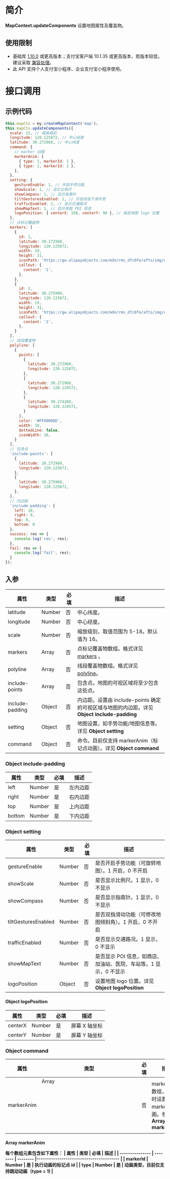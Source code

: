 # 简介

**MapContext.updateComponents** 设置地图属性及覆盖物。

## 使用限制

- 基础库 [1.10.0](https://opendocs.alipay.com/mini/framework/lib) 或更高版本；支付宝客户端 10.1.35 或更高版本，若版本较低，建议采取 [兼容处理](/mini/framework/compatibility)。
- 此 API 支持个人支付宝小程序、企业支付宝小程序使用。

# 接口调用

## 示例代码

```javascript
this.mapCtx = my.createMapContext('map');
this.mapCtx.updateComponents({
  scale: 15, // 缩放级别
  longitude: 120.125872, // 中心经度
  latitude: 30.272960, // 中心纬度
  command: {
    // marker 动画
    markerAnim: [
      { type: 1, markerId: 1 },
      { type: 1, markerId: 2 },
    ],
  },
  setting: {
    gestureEnable: 1, // 开启手势功能
    showScale: 1, // 显示比例尺
    showCompass: 1, // 显示指南针
    tiltGesturesEnabled: 1, // 开启双指下滑手势
    trafficEnabled: 1, // 显示交通路况
    showMapText: 1, // 显示地图 POI 信息
    logoPosition: { centerX: 150, centerY: 90 }, // 指定地图 logo 位置
  },
  // 点标记覆盖物
  markers: [
    {
      id: 1,
      latitude: 30.272960,
      longitude: 120.125872,
      width: 19,
      height: 31,
      iconPath: 'https://gw.alipayobjects.com/mdn/rms_dfc0fe/afts/img/A*x9yERpemTRsAAAAAAAAAAAAAARQnAQ',
      callout: {
        content: '1',
      },
    }, 
    {
      id: 2,
      latitude: 30.275960,
      longitude: 120.125872,
      width: 19,
      height: 31,
      iconPath: 'https://gw.alipayobjects.com/mdn/rms_dfc0fe/afts/img/A*x9yERpemTRsAAAAAAAAAAAAAARQnAQ',
      callout: {
        content: '2',
      },
    }
  ],
  // 线段覆盖物
  polyline: [
    {
      points: [
        {
          latitude: 30.272960,
          longitude: 120.125872,
        }, 
        {
          latitude: 30.272960,
          longitude: 120.124572,
        },
        {
          latitude: 30.274260,
          longitude: 120.124572,
        }
      ],
      color: '#FF0000DD',
      width: 10,
      dottedLine: false,
      iconWidth: 10,
    }
  ],
  // 包含点
  'include-points': [
    {
      latitude: 30.272960,
      longitude: 120.125872,
    },
    {
      latitude: 30.275960,
      longitude: 120.125872,
    },
  ],
  // 内边距
  'include-padding': {
    left: 10,
    right: 0,
    top: 0,
    bottom: 0
  },
  success: res => {
    console.log('res', res);
  },
  fail: res => {
    console.log('fail', res);
  }
});
```

## 入参

| **属性**        | **类型** | **必填** | **描述**                                 |
| --------------- | -------- | -------- | ---------------------------------------- |
| latitude        | Number  | 否| 中心纬度。                               |
| longitude       | Number    | 否| 中心经度。                               |
| scale           | Number    | 否| 缩放级别，取值范围为 5-18。默认值为 16。 |
| markers         | Array     | 否| 点标记覆盖物数组。格式详见 [markers](https://opendocs.alipay.com/mini/component/map#markers)  。      |
| polyline        | Array     | 否| 线段覆盖物数组。格式详见 [polyline](https://opendocs.alipay.com/mini/component/map#polyline)。 |
| include-points  | Array     | 否| 包含点。地图的可视区域将至少包含这些点。     |
| include-padding | Object    | 否| 内边距。设置由 include-points 确定的可视区域与地图的内边距。详见 **Object include-padding**          |
| setting         | Object   | 否 | 地图设置，如手势功能/地图信息等。详见 **Object setting**   |
| command         | Object    | 否| 命令。目前仅支持 markerAnim（标记点动画）。详见 **Object command** |

### Object include-padding
| **属性**        | **类型** | **必填** | **描述**                                 |
| --------------- | -------- | -------- |---------------------------------------- |
| left            | Number   |   是   | 左内边距 |
| right            | Number   |   是   | 右内边距 |
| top            | Number   |   是   | 上内边距 |
| bottom            | Number   |   是   | 下内边距 |

### Object setting
| **属性**        | **类型** | **必填** | **描述**                                 |
| --------------- | -------- | -------- |---------------------------------------- |
| gestureEnable            | Number   |   否   | 是否开启手势功能（可旋转地图）。1 开启，0 不开启 |
| showScale            | Number   |   否   | 是否显示比例尺。1 显示，0 不显示 |
| showCompass            | Number   |   否   | 是否显示指南针。1 显示，0 不显示 |
| tiltGesturesEnabled            | Number   |   否   | 是否双指滑动功能（可修改地图倾斜角）。1 开启，0 不开启 |
| trafficEnabled            | Number   |   否   | 是否显示交通路况。1 显示，0 不显示 |
| showMapText            | Number   |   否   | 是否显示 POI 信息，如商店、加油站、医院、车站等。1 显示，0 不显示 |
| logoPosition            | Object   |   否   | 设置地图 logo 位置。详见 **Object logoPosition** |

#### Object logoPosition
| **属性**        | **类型** | **必填** | **描述**                                 |
| --------------- | -------- | -------- |---------------------------------------- |
| centerX            | Number   |   是   | 屏幕 X 轴坐标 |
| centerY            | Number   |   是   | 屏幕 Y 轴坐标 |

### Object command
| **属性**        | **类型** | **必填** | **描述**                                 |
| --------------- | -------- | -------- |---------------------------------------- |
| markerAnim            | Array<Object>   |   否   | marker 动画数组，可同时设置多个 marker 动画。参见 **Array<Object> markerAnim** |

#### Array<Object> markerAnim
每个数组元素包含如下属性：
| **属性**        | **类型** | **必填** | **描述**                                 |
| --------------- | -------- | -------- |---------------------------------------- |
| markerId            | Number   |   是   | 执行动画的标记点 id               |
| type            | Number   |   是   | 动画类型，目前仅支持跳动动画（type = 1) |
